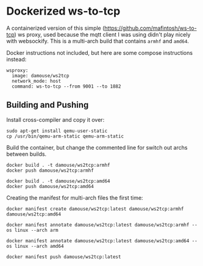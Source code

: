 # Dockerized ws-to-tcp

A containerized version of this simple (https://github.com/mafintosh/ws-to-tcp) ws proxy, used because the mqtt client I was using didn't play nicely with websockify. This is a multi-arch build that contains `armhf` and `amd64`.

Docker instructions not included, but here are some compose instructions instead:

```
wsproxy:
  image: damouse/ws2tcp
  network_mode: host
  command: ws-to-tcp --from 9001 --to 1882
```

## Building and Pushing

Install cross-compiler and copy it over:

```
sudo apt-get install qemu-user-static
cp /usr/bin/qemu-arm-static qemu-arm-static 
```

Build the container, but change the commented line for switch out archs between builds.

```
docker build . -t damouse/ws2tcp:armhf
docker push damouse/ws2tcp:armhf

docker build . -t damouse/ws2tcp:amd64
docker push damouse/ws2tcp:amd64
```

Creating the manifest for multi-arch files the first time: 

```
docker manifest create damouse/ws2tcp:latest damouse/ws2tcp:armhf damouse/ws2tcp:amd64 

docker manifest annotate damouse/ws2tcp:latest damouse/ws2tcp:armhf --os linux --arch arm

docker manifest annotate damouse/ws2tcp:latest damouse/ws2tcp:amd64 --os linux --arch amd64

docker manifest push damouse/ws2tcp:latest
```
